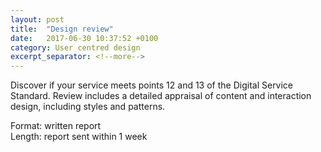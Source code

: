```yaml
---
layout: post
title:  "Design review"
date:   2017-06-30 10:37:52 +0100
category: User centred design
excerpt_separator: <!--more-->
---
```


Discover if your service meets points 12 and 13 of the Digital Service Standard. Review includes a detailed appraisal of content and interaction design, including styles and patterns.

Format: written report  
Length: report sent within 1 week
